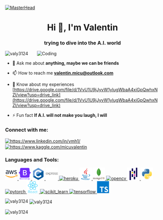 [![MasterHead](https://i.pinimg.com/originals/0d/8c/6a/0d8c6a27b4b039d5b9cfe8aa4777766d.png)](https://rishavchanda.io)




<h1 align="center">Hi 🫡, I'm Valentin</h1>
<h3 align="center">trying to dive into the A.I. world</h3>

<img align="right" alt="Coding" width="400" src="[https://media2.giphy.com/media/v1.Y2lkPTc5MGI3NjExNmg0aDZoYzZ0dG01N2Y1dDFvMTFybTlpN2Q1dnFtOTIxN2lzemt1dCZlcD12MV9pbnRlcm5hbF9naWZfYnlfaWQmY3Q9Zw/0lGd2OXXHe4tFhb7Wh/giphy.webp)">

<p align="left"> <img src="https://komarev.com/ghpvc/?username=valy3124&label=Profile%20views&color=0e75b6&style=flat" alt="valy3124" /> </p>

- 💬 Ask me about **anything, maybe we can be friends**

- 📫 How to reach me **valentin.micu@outlook.com**

- 📄 Know about my experiences [https://drive.google.com/file/d/1VvU1U9jJyvW1ylugWbaA4xiGpQwhxNZl/view?usp=drive_link](https://drive.google.com/file/d/1VvU1U9jJyvW1ylugWbaA4xiGpQwhxNZl/view?usp=drive_link)

- ⚡ Fun fact **If A.I. will not make you laugh, I will**

<h3 align="left">Connect with me:</h3>
<p align="left">
<a href="https://linkedin.com/in/https://www.linkedin.com/in/vmh1/" target="blank"><img align="center" src="https://raw.githubusercontent.com/rahuldkjain/github-profile-readme-generator/master/src/images/icons/Social/linked-in-alt.svg" alt="https://www.linkedin.com/in/vmh1/" height="30" width="40" /></a>
<a href="https://kaggle.com/https://www.kaggle.com/micuvalentin" target="blank"><img align="center" src="https://raw.githubusercontent.com/rahuldkjain/github-profile-readme-generator/master/src/images/icons/Social/kaggle.svg" alt="https://www.kaggle.com/micuvalentin" height="30" width="40" /></a>
</p>

<h3 align="left">Languages and Tools:</h3>
<p align="left"> <a href="https://aws.amazon.com" target="_blank" rel="noreferrer"> <img src="https://raw.githubusercontent.com/devicons/devicon/master/icons/amazonwebservices/amazonwebservices-original-wordmark.svg" alt="aws" width="40" height="40"/> </a> <a href="https://getbootstrap.com" target="_blank" rel="noreferrer"> <img src="https://raw.githubusercontent.com/devicons/devicon/master/icons/bootstrap/bootstrap-plain-wordmark.svg" alt="bootstrap" width="40" height="40"/> </a> <a href="https://www.cprogramming.com/" target="_blank" rel="noreferrer"> <img src="https://raw.githubusercontent.com/devicons/devicon/master/icons/c/c-original.svg" alt="c" width="40" height="40"/> </a> <a href="https://expressjs.com" target="_blank" rel="noreferrer"> <img src="https://raw.githubusercontent.com/devicons/devicon/master/icons/express/express-original-wordmark.svg" alt="express" width="40" height="40"/> </a> <a href="https://heroku.com" target="_blank" rel="noreferrer"> <img src="https://www.vectorlogo.zone/logos/heroku/heroku-icon.svg" alt="heroku" width="40" height="40"/> </a> <a href="https://www.java.com" target="_blank" rel="noreferrer"> <img src="https://raw.githubusercontent.com/devicons/devicon/master/icons/java/java-original.svg" alt="java" width="40" height="40"/> </a> <a href="https://www.mongodb.com/" target="_blank" rel="noreferrer"> <img src="https://raw.githubusercontent.com/devicons/devicon/master/icons/mongodb/mongodb-original-wordmark.svg" alt="mongodb" width="40" height="40"/> </a> <a href="https://opencv.org/" target="_blank" rel="noreferrer"> <img src="https://www.vectorlogo.zone/logos/opencv/opencv-icon.svg" alt="opencv" width="40" height="40"/> </a> <a href="https://pandas.pydata.org/" target="_blank" rel="noreferrer"> <img src="https://raw.githubusercontent.com/devicons/devicon/2ae2a900d2f041da66e950e4d48052658d850630/icons/pandas/pandas-original.svg" alt="pandas" width="40" height="40"/> </a> <a href="https://www.python.org" target="_blank" rel="noreferrer"> <img src="https://raw.githubusercontent.com/devicons/devicon/master/icons/python/python-original.svg" alt="python" width="40" height="40"/> </a> <a href="https://pytorch.org/" target="_blank" rel="noreferrer"> <img src="https://www.vectorlogo.zone/logos/pytorch/pytorch-icon.svg" alt="pytorch" width="40" height="40"/> </a> <a href="https://reactjs.org/" target="_blank" rel="noreferrer"> <img src="https://raw.githubusercontent.com/devicons/devicon/master/icons/react/react-original-wordmark.svg" alt="react" width="40" height="40"/> </a> <a href="https://scikit-learn.org/" target="_blank" rel="noreferrer"> <img src="https://upload.wikimedia.org/wikipedia/commons/0/05/Scikit_learn_logo_small.svg" alt="scikit_learn" width="40" height="40"/> </a> <a href="https://www.tensorflow.org" target="_blank" rel="noreferrer"> <img src="https://www.vectorlogo.zone/logos/tensorflow/tensorflow-icon.svg" alt="tensorflow" width="40" height="40"/> </a> <a href="https://www.typescriptlang.org/" target="_blank" rel="noreferrer"> <img src="https://raw.githubusercontent.com/devicons/devicon/master/icons/typescript/typescript-original.svg" alt="typescript" width="40" height="40"/> </a> </p>

<p><img align="left" src="https://github-readme-stats.vercel.app/api/top-langs?username=valy3124&show_icons=true&locale=en&layout=compact" alt="valy3124" /></p>

<p>&nbsp;<img align="center" src="https://github-readme-stats.vercel.app/api?username=valy3124&show_icons=true&locale=en" alt="valy3124" /></p>

<p><img align="center" src="https://github-readme-streak-stats.herokuapp.com/?user=valy3124&" alt="valy3124" /></p>

